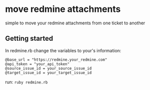 # move redmine attachments
simple to move your redmine attachments from one ticket to another

## Getting started

In redmine.rb change the variables to your's information:

```
@base_url = "https://redmine.your_redmine.com"
@api_token = "your_api_token"
@source_issue_id = your_source_issue_id
@target_issue_id = your_target_issue_id
```

run:
`ruby redmine.rb`
